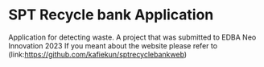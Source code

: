 # SPT Recycle bank Application
Application for detecting waste. A project that was submitted to EDBA Neo Innovation 2023
If you meant about the website please refer to (link:https://github.com/kafiekun/sptrecyclebankweb)
